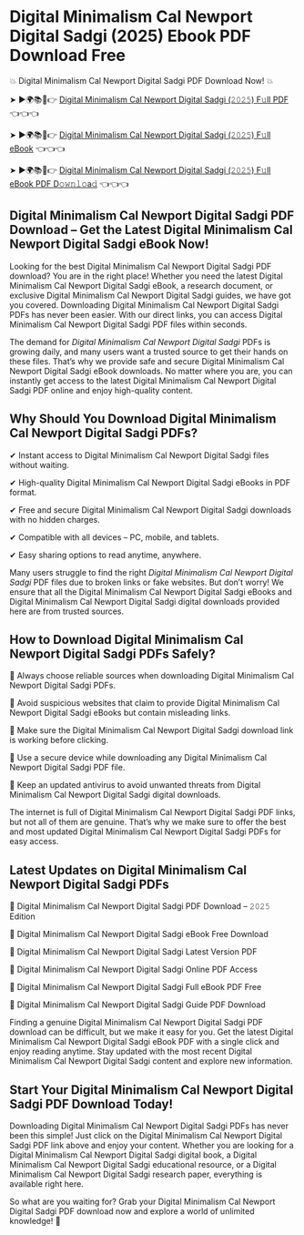 # Digital Minimalism Cal Newport Digital Sadgi (2025) Ebook PDF Download Free

💥 Digital Minimalism Cal Newport Digital Sadgi PDF Download Now! 💥

➤ ►🌍📚📱👉 [Digital Minimalism Cal Newport Digital Sadgi (𝟸𝟶𝟸𝟻) F𝚞ll PDF](https://getpdf.xyz/digital-minimalism-cal-newport-digital-sadgi) 👈👈👈


➤ ►🌍📚📱👉 [Digital Minimalism Cal Newport Digital Sadgi (𝟸𝟶𝟸𝟻) F𝚞ll eBook](https://getpdf.xyz/digital-minimalism-cal-newport-digital-sadgi) 👈👈👈


➤ ►🌍📚📱👉 [Digital Minimalism Cal Newport Digital Sadgi (𝟸𝟶𝟸𝟻) F𝚞ll eBook PDF D𝚘𝚠𝚗𝚕𝚘a𝚍](https://getpdf.xyz/digital-minimalism-cal-newport-digital-sadgi) 👈👈👈


## Digital Minimalism Cal Newport Digital Sadgi PDF Download – Get the Latest Digital Minimalism Cal Newport Digital Sadgi eBook Now!

Looking for the best Digital Minimalism Cal Newport Digital Sadgi PDF download? You are in the right place! Whether you need the latest Digital Minimalism Cal Newport Digital Sadgi eBook, a research document, or exclusive Digital Minimalism Cal Newport Digital Sadgi guides, we have got you covered. Downloading Digital Minimalism Cal Newport Digital Sadgi PDFs has never been easier. With our direct links, you can access Digital Minimalism Cal Newport Digital Sadgi PDF files within seconds.

The demand for *Digital Minimalism Cal Newport Digital Sadgi* PDFs is growing daily, and many users want a trusted source to get their hands on these files. That’s why we provide safe and secure Digital Minimalism Cal Newport Digital Sadgi eBook downloads. No matter where you are, you can instantly get access to the latest Digital Minimalism Cal Newport Digital Sadgi PDF online and enjoy high-quality content.

## Why Should You Download Digital Minimalism Cal Newport Digital Sadgi PDFs?

✔ Instant access to Digital Minimalism Cal Newport Digital Sadgi files without waiting.

✔ High-quality Digital Minimalism Cal Newport Digital Sadgi eBooks in PDF format.

✔ Free and secure Digital Minimalism Cal Newport Digital Sadgi downloads with no hidden charges.

✔ Compatible with all devices – PC, mobile, and tablets.

✔ Easy sharing options to read anytime, anywhere.

Many users struggle to find the right *Digital Minimalism Cal Newport Digital Sadgi* PDF files due to broken links or fake websites. But don’t worry! We ensure that all the Digital Minimalism Cal Newport Digital Sadgi eBooks and Digital Minimalism Cal Newport Digital Sadgi digital downloads provided here are from trusted sources.

## How to Download Digital Minimalism Cal Newport Digital Sadgi PDFs Safely?

📌 Always choose reliable sources when downloading Digital Minimalism Cal Newport Digital Sadgi PDFs.

📌 Avoid suspicious websites that claim to provide Digital Minimalism Cal Newport Digital Sadgi eBooks but contain misleading links.

📌 Make sure the Digital Minimalism Cal Newport Digital Sadgi download link is working before clicking.

📌 Use a secure device while downloading any Digital Minimalism Cal Newport Digital Sadgi PDF file.

📌 Keep an updated antivirus to avoid unwanted threats from Digital Minimalism Cal Newport Digital Sadgi digital downloads.

The internet is full of Digital Minimalism Cal Newport Digital Sadgi PDF links, but not all of them are genuine. That’s why we make sure to offer the best and most updated Digital Minimalism Cal Newport Digital Sadgi PDFs for easy access.

## Latest Updates on Digital Minimalism Cal Newport Digital Sadgi PDFs

🔹 Digital Minimalism Cal Newport Digital Sadgi PDF Download – 𝟸𝟶𝟸𝟻 Edition

🔹 Digital Minimalism Cal Newport Digital Sadgi eBook Free Download

🔹 Digital Minimalism Cal Newport Digital Sadgi Latest Version PDF

🔹 Digital Minimalism Cal Newport Digital Sadgi Online PDF Access

🔹 Digital Minimalism Cal Newport Digital Sadgi Full eBook PDF Free

🔹 Digital Minimalism Cal Newport Digital Sadgi Guide PDF Download

Finding a genuine Digital Minimalism Cal Newport Digital Sadgi PDF download can be difficult, but we make it easy for you. Get the latest Digital Minimalism Cal Newport Digital Sadgi eBook PDF with a single click and enjoy reading anytime. Stay updated with the most recent Digital Minimalism Cal Newport Digital Sadgi content and explore new information.

## Start Your Digital Minimalism Cal Newport Digital Sadgi PDF Download Today!

Downloading Digital Minimalism Cal Newport Digital Sadgi PDFs has never been this simple! Just click on the Digital Minimalism Cal Newport Digital Sadgi PDF link above and enjoy your content. Whether you are looking for a Digital Minimalism Cal Newport Digital Sadgi digital book, a Digital Minimalism Cal Newport Digital Sadgi educational resource, or a Digital Minimalism Cal Newport Digital Sadgi research paper, everything is available right here.

So what are you waiting for? Grab your Digital Minimalism Cal Newport Digital Sadgi PDF download now and explore a world of unlimited knowledge! 🚀